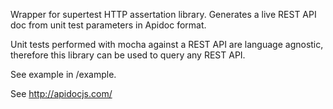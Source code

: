Wrapper for supertest HTTP assertation library.  Generates a live REST API doc from unit test parameters in Apidoc format.

Unit tests performed with mocha against a REST API are language agnostic, therefore this library can be used to query any REST API.

See example in /example.

See http://apidocjs.com/